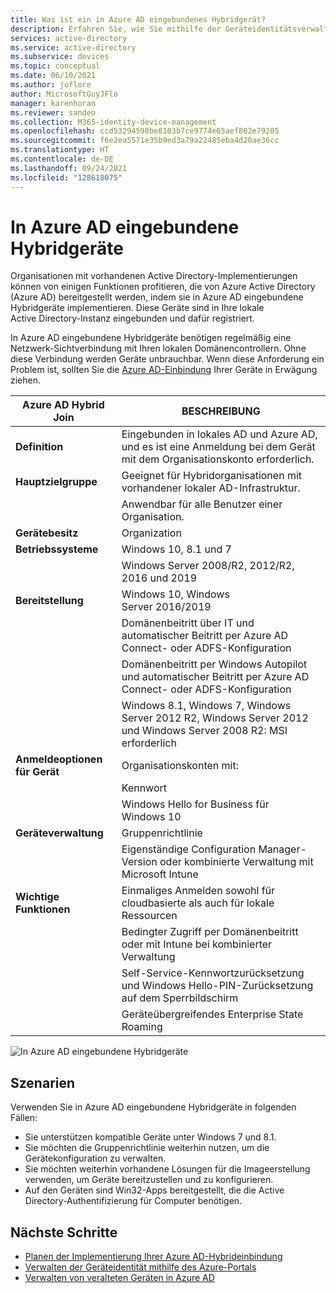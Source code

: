 ```yaml
---
title: Was ist ein in Azure AD eingebundenes Hybridgerät?
description: Erfahren Sie, wie Sie mithilfe der Geräteidentitätsverwaltung Geräte verwalten können, die auf Ressourcen in Ihrer Umgebung zugreifen.
services: active-directory
ms.service: active-directory
ms.subservice: devices
ms.topic: conceptual
ms.date: 06/10/2021
ms.author: joflore
author: MicrosoftGuyJFlo
manager: karenhoran
ms.reviewer: sandeo
ms.collection: M365-identity-device-management
ms.openlocfilehash: ccd53294598be8103b7ce9774e65aef802e79205
ms.sourcegitcommit: f6e2ea5571e35b9ed3a79a22485eba4d20ae36cc
ms.translationtype: HT
ms.contentlocale: de-DE
ms.lasthandoff: 09/24/2021
ms.locfileid: "128618075"
---
```

# <a name="hybrid-azure-ad-joined-devices"></a>In Azure AD eingebundene Hybridgeräte

Organisationen mit vorhandenen Active Directory-Implementierungen können von einigen Funktionen profitieren, die von Azure Active Directory (Azure AD) bereitgestellt werden, indem sie in Azure AD eingebundene Hybridgeräte implementieren. Diese Geräte sind in Ihre lokale Active Directory-Instanz eingebunden und dafür registriert.

In Azure AD eingebundene Hybridgeräte benötigen regelmäßig eine Netzwerk-Sichtverbindung mit Ihren lokalen Domänencontrollern. Ohne diese Verbindung werden Geräte unbrauchbar. Wenn diese Anforderung ein Problem ist, sollten Sie die [Azure AD-Einbindung](concept-azure-ad-join.md) Ihrer Geräte in Erwägung ziehen.

| Azure AD Hybrid Join | BESCHREIBUNG |
| --- | --- |
| **Definition** | Eingebunden in lokales AD und Azure AD, und es ist eine Anmeldung bei dem Gerät mit dem Organisationskonto erforderlich. |
| **Hauptzielgruppe** | Geeignet für Hybridorganisationen mit vorhandener lokaler AD-Infrastruktur. |
|   | Anwendbar für alle Benutzer einer Organisation. |
| **Gerätebesitz** | Organization |
| **Betriebssysteme** | Windows 10, 8.1 und 7 |
|   | Windows Server 2008/R2, 2012/R2, 2016 und 2019 |
| **Bereitstellung** | Windows 10, Windows Server 2016/2019 |
|   | Domänenbeitritt über IT und automatischer Beitritt per Azure AD Connect- oder ADFS-Konfiguration |
|   | Domänenbeitritt per Windows Autopilot und automatischer Beitritt per Azure AD Connect- oder ADFS-Konfiguration |
|   | Windows 8.1, Windows 7, Windows Server 2012 R2, Windows Server 2012 und Windows Server 2008 R2: MSI erforderlich |
| **Anmeldeoptionen für Gerät** | Organisationskonten mit: |
|   | Kennwort |
|   | Windows Hello for Business für Windows 10 |
| **Geräteverwaltung** | Gruppenrichtlinie |
|   | Eigenständige Configuration Manager-Version oder kombinierte Verwaltung mit Microsoft Intune |
| **Wichtige Funktionen** | Einmaliges Anmelden sowohl für cloudbasierte als auch für lokale Ressourcen |
|   | Bedingter Zugriff per Domänenbeitritt oder mit Intune bei kombinierter Verwaltung |
|   | Self-Service-Kennwortzurücksetzung und Windows Hello-PIN-Zurücksetzung auf dem Sperrbildschirm |
|   | Geräteübergreifendes Enterprise State Roaming |

![In Azure AD eingebundene Hybridgeräte](./media/concept-azure-ad-join-hybrid/azure-ad-hybrid-joined-device.png)

## <a name="scenarios"></a>Szenarien

Verwenden Sie in Azure AD eingebundene Hybridgeräte in folgenden Fällen:

- Sie unterstützen kompatible Geräte unter Windows 7 und 8.1.
- Sie möchten die Gruppenrichtlinie weiterhin nutzen, um die Gerätekonfiguration zu verwalten.
- Sie möchten weiterhin vorhandene Lösungen für die Imageerstellung verwenden, um Geräte bereitzustellen und zu konfigurieren.
- Auf den Geräten sind Win32-Apps bereitgestellt, die die Active Directory-Authentifizierung für Computer benötigen.

## <a name="next-steps"></a>Nächste Schritte

- [Planen der Implementierung Ihrer Azure AD-Hybrideinbindung](hybrid-azuread-join-plan.md)
- [Verwalten der Geräteidentität mithilfe des Azure-Portals](device-management-azure-portal.md)
- [Verwalten von veralteten Geräten in Azure AD](manage-stale-devices.md)
